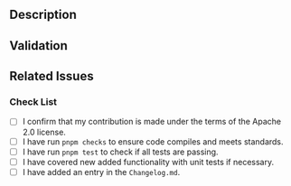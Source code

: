 <!--
Please read the [Code of Conduct](https://github.com/aws/graph-explorer/blob/main/CODE_OF_CONDUCT.md) and the [Contributing Guidelines](https://github.com/aws/graph-explorer/blob/main/CONTRIBUTING.md) before opening a pull request.
-->

## Description

<!-- Write a brief description of the changes introduced by this PR -->

## Validation

<!-- How do you know this is working? What should a reviewer look for? Provide a screenshot if your change is visual.-->

## Related Issues

<!--
  Link to the issue that is fixed by this PR (if there is one)
  e.g. Fixes #1234, Addresses #1234, Related to #1234, etc.
-->

### Check List

<!--
  ATTENTION
  Please follow this check list to ensure that you've followed all items before opening this PR
  You can check the items by adding an `x` between the brackets, like this: `[x]`
-->

- [ ] I confirm that my contribution is made under the terms of the Apache 2.0 license.
- [ ] I have run `pnpm checks` to ensure code compiles and meets standards.
- [ ] I have run `pnpm test` to check if all tests are passing.
- [ ] I have covered new added functionality with unit tests if necessary.
- [ ] I have added an entry in the `Changelog.md`.
